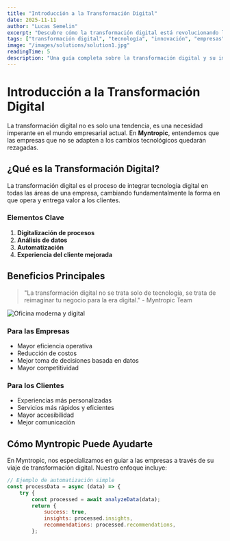 ```yaml
---
title: "Introducción a la Transformación Digital"
date: 2025-11-11
author: "Lucas Semelin"
excerpt: "Descubre cómo la transformación digital está revolucionando las empresas y cómo Myntropic puede ayudarte a estar a la vanguardia."
tags: ["transformación digital", "tecnología", "innovación", "empresas"]
image: "/images/solutions/solution1.jpg"
readingTime: 5
description: "Una guía completa sobre la transformación digital y su impacto en las empresas modernas."
---
```


# Introducción a la Transformación Digital

La transformación digital no es solo una tendencia, es una necesidad imperante en el mundo empresarial actual. En **Myntropic**, entendemos que las empresas que no se adapten a los cambios tecnológicos quedarán rezagadas.

## ¿Qué es la Transformación Digital?

La transformación digital es el proceso de integrar tecnología digital en todas las áreas de una empresa, cambiando fundamentalmente la forma en que opera y entrega valor a los clientes.

### Elementos Clave

1. **Digitalización de procesos**
2. **Análisis de datos**
3. **Automatización**
4. **Experiencia del cliente mejorada**

## Beneficios Principales

> "La transformación digital no se trata solo de tecnología, se trata de reimaginar tu negocio para la era digital." - Myntropic Team

![Oficina moderna y digital](/images/page-services/services1.jpg)

### Para las Empresas

- Mayor eficiencia operativa
- Reducción de costos
- Mejor toma de decisiones basada en datos
- Mayor competitividad

### Para los Clientes

- Experiencias más personalizadas
- Servicios más rápidos y eficientes
- Mayor accesibilidad
- Mejor comunicación

## Cómo Myntropic Puede Ayudarte

En Myntropic, nos especializamos en guiar a las empresas a través de su viaje de transformación digital. Nuestro enfoque incluye:

```javascript
// Ejemplo de automatización simple
const processData = async (data) => {
    try {
        const processed = await analyzeData(data);
        return {
            success: true,
            insights: processed.insights,
            recommendations: processed.recommendations,
        };
```
